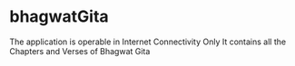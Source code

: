 # bhagwatGita
The application is operable in Internet Connectivity Only 
It contains all the Chapters and Verses of Bhagwat Gita 
